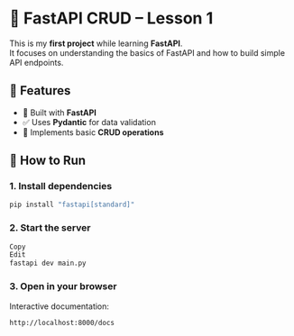 # 📘 FastAPI CRUD – Lesson 1

This is my **first project** while learning **FastAPI**.  
It focuses on understanding the basics of FastAPI and how to build simple API endpoints.

## 🚀 Features

- 🔧 Built with **FastAPI**
- ✅ Uses **Pydantic** for data validation
- 🧠 Implements basic **CRUD operations**

## 🧪 How to Run

### 1. Install dependencies

```bash
pip install "fastapi[standard]"
```

### 2. Start the server
``` bash
Copy
Edit
fastapi dev main.py
```

### 3. Open in your browser
Interactive documentation: 
```bash
http://localhost:8000/docs
```

